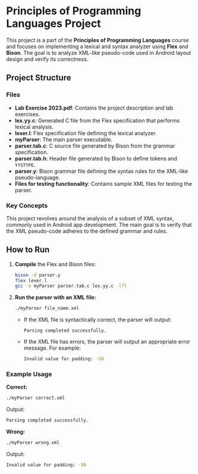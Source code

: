 # Principles of Programming Languages Project

This project is a part of the **Principles of Programming Languages** course and focuses on implementing a lexical and syntax analyzer using **Flex** and **Bison**. The goal is to analyze XML-like pseudo-code used in Android layout design and verify its correctness.

## Project Structure

### Files

- **Lab Exercise 2023.pdf**: Contains the project description and lab exercises.
- **lex.yy.c**: Generated C file from the Flex specification that performs lexical analysis.
- **lexer.l**: Flex specification file defining the lexical analyzer.
- **myParser**: The main parser executable.
- **parser.tab.c**: C source file generated by Bison from the grammar specification.
- **parser.tab.h**: Header file generated by Bison to define tokens and `YYSTYPE`.
- **parser.y**: Bison grammar file defining the syntax rules for the XML-like pseudo-language.
- **Files for testing functionality**: Contains sample XML files for testing the parser.

### Key Concepts

This project revolves around the analysis of a subset of XML syntax, commonly used in Android app development. The main goal is to verify that the XML pseudo-code adheres to the defined grammar and rules.

## How to Run

1. **Compile** the Flex and Bison files:

    ```bash
    bison -d parser.y
    flex lexer.l
    gcc -o myParser parser.tab.c lex.yy.c -lfl
    ```

2. **Run the parser with an XML file:**

    ```bash
    ./myParser file_name.xml
    ```

    - If the XML file is syntactically correct, the parser will output:

        ```
        Parsing completed successfully.
        ```

    - If the XML file has errors, the parser will output an appropriate error message. For example:

        ```bash
        Invalid value for padding: -50
        ```

### Example Usage
**Correct:**
```bash
./myParser correct.xml
```
Output:
```bash
Parsing completed successfully.
```

**Wrong:**
```bash
./myParser wrong.xml
```
Output:
```bash
Invalid value for padding: -50
```
